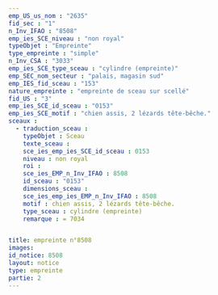 ```yaml
---
emp_US_us_nom : "2635"
fid_sec : "1"
n_Inv_IFAO : "8508"
emp_ies_SCE_niveau : "non royal"
typeObjet : "Empreinte"
type_empreinte : "simple"
n_Inv_CSA : "3033"
emp_ies_SCE_type_sceau : "cylindre (empreinte)"
emp_SEC_nom_secteur : "palais, magasin sud"
emp_IES_fid_sceau : "153"
nature_empreinte : "empreinte de sceau sur scellé"
fid_US : "3"
emp_ies_SCE_id_sceau : "0153"
emp_ies_SCE_motif : "chien assis, 2 lézards tête-bêche."
sceaux :
  - traduction_sceau : 
    typeObjet : Sceau
    texte_sceau : 
    sce_ies_emp_ies_SCE_id_sceau : 0153
    niveau : non royal
    roi : 
    sce_ies_EMP_n_Inv_IFAO : 8508
    id_sceau : "0153"
    dimensions_sceau : 
    sce_ies_emp_ies_EMP_n_Inv_IFAO : 8508
    motif : chien assis, 2 lézards tête-bêche.
    type_sceau : cylindre (empreinte)
    remarque : = 7034


title: empreinte n°8508
images: 
id_notice: 8508
layout: notice
type: empreinte
partie: 2
---
```

